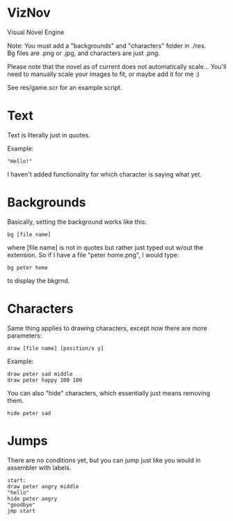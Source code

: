 # VizNov
Visual Novel Engine

Note: You must add a "backgrounds" and "characters" folder in ./res.  
Bg files are .png or .jpg, and characters are just .png.

Please note that the novel as of current does not automatically scale...
You'll need to manually scale your images to fit, or maybe add it for me 
:)

See res/game.scr for an example script.

# Text
Text is literally just in quotes.

Example:

`"Hello!"`

I haven't added functionality for which character is saying what yet.


# Backgrounds
Basically, setting the background works like this:

`bg [file name]`

where [file name] is not in quotes but rather just typed out w/out the 
extension.  So if I have a file "peter home.png", I would type:

`bg peter home`

to display the bkgrnd.

# Characters
Same thing applies to drawing characters, except 
now there are more parameters:

`draw [file name] [position/x y]`

Example:

```
draw peter sad middle
draw peter happy 100 100
```

You can also "hide" characters, which essentially just means removing 
them.

`hide peter sad`

# Jumps
There are no conditions yet, but you can jump just like you would in 
assembler with labels.

```
start:
draw peter angry middle
"hello"
hide peter angry
"goodbye"
jmp start
```
